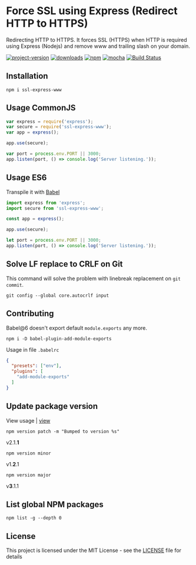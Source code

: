 # Force SSL using Express (Redirect HTTP to HTTPS)

Redirecting HTTP to HTTPS. It forces SSL (HTTPS) when HTTP is required using Express (Nodejs) and remove www and trailing slash on your domain.

[![project-version](https://img.shields.io/npm/v/ssl-express-www.svg?style=flat-square)](https://github.com/brunomacedo/ssl-express-www) [![downloads](https://img.shields.io/npm/dt/ssl-express-www.svg?style=flat-square)](https://www.npmjs.com/package/ssl-express-www) [![npm](https://img.shields.io/badge/npm-v5.5.1-red.svg?style=flat-square)](https://www.npmjs.com) [![mocha](https://img.shields.io/badge/mocha-v4.1.0-yellowgreen.svg?style=flat-square)](https://mochajs.org/) [![Build Status](https://travis-ci.org/brunomacedo/ssl-express-www.svg?branch=master)](https://travis-ci.org/brunomacedo/ssl-express-www)

## Installation

```prompt
npm i ssl-express-www
```

## Usage CommonJS

```javascript
var express = require('express');
var secure = require('ssl-express-www');
var app = express();

app.use(secure);

var port = process.env.PORT || 3000;
app.listen(port, () => console.log('Server listening.'));

```

## Usage ES6

Transpile it with [Babel](https://babeljs.io/)

```javascript
import express from 'express';
import secure from 'ssl-express-www';

const app = express();

app.use(secure);

let port = process.env.PORT || 3000;
app.listen(port, () => console.log('Server listening.'));

```

## Solve LF replace to CRLF on Git

This command will solve the problem with linebreak replacement on `git commit`.

```prompt
git config --global core.autocrlf input
```

## Contributing

Babel@6 doesn't export default `module.exports` any more.

```prompt
npm i -D babel-plugin-add-module-exports
```

Usage in file `.babelrc`

```json
{
  "presets": ["env"],
  "plugins": [
    "add-module-exports"
  ]
}
```

## Update package version

View usage | [view](https://coderwall.com/p/9bx-iq/npm-to-bump-module-version)


```prompt
npm version patch -m "Bumped to version %s"
```
v2.1.**1**


```prompt
npm version minor
```
v1.**2**.1


```prompt
npm version major
```
v**3**.1.1

## List global NPM packages

```prompt
npm list -g --depth 0
```

## License

This project is licensed under the MIT License - see the [LICENSE](LICENSE) file for details
